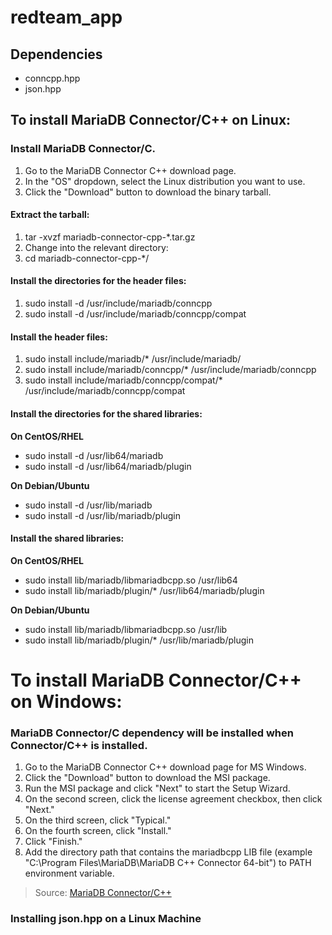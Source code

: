 # redteam_app


## Dependencies
+ conncpp.hpp
+ json.hpp

## To install MariaDB Connector/C++ on Linux:

### Install MariaDB Connector/C. 

1. Go to the MariaDB Connector C++ download page.
2. In the "OS" dropdown, select the Linux distribution you want to use.
3. Click the "Download" button to download the binary tarball.

#### Extract the tarball:
1. tar -xvzf mariadb-connector-cpp-*.tar.gz
2. Change into the relevant directory:
3. cd mariadb-connector-cpp-*/

#### Install the directories for the header files:


1. sudo install -d /usr/include/mariadb/conncpp
2. sudo install -d /usr/include/mariadb/conncpp/compat

#### Install the header files:
1. sudo install include/mariadb/* /usr/include/mariadb/
2. sudo install include/mariadb/conncpp/* /usr/include/mariadb/conncpp
3. sudo install include/mariadb/conncpp/compat/* /usr/include/mariadb/conncpp/compat

#### Install the directories for the shared libraries:
**On CentOS/RHEL**
+ sudo install -d /usr/lib64/mariadb
+ sudo install -d /usr/lib64/mariadb/plugin

**On Debian/Ubuntu**
+ sudo install -d /usr/lib/mariadb
+ sudo install -d /usr/lib/mariadb/plugin

#### Install the shared libraries:
**On CentOS/RHEL**
+ sudo install lib/mariadb/libmariadbcpp.so /usr/lib64
+ sudo install lib/mariadb/plugin/* /usr/lib64/mariadb/plugin

**On Debian/Ubuntu**
+ sudo install lib/mariadb/libmariadbcpp.so /usr/lib
+ sudo install lib/mariadb/plugin/* /usr/lib/mariadb/plugin


# To install MariaDB Connector/C++ on Windows:
### MariaDB Connector/C dependency will be installed when Connector/C++ is installed.

1. Go to the MariaDB Connector C++ download page for MS Windows.
2. Click the "Download" button to download the MSI package.
3. Run the MSI package and click "Next" to start the Setup Wizard.
4. On the second screen, click the license agreement checkbox, then click "Next."
5. On the third screen, click "Typical."
6. On the fourth screen, click "Install."
7. Click "Finish."
8. Add the directory path that contains the mariadbcpp LIB file (example "C:\Program Files\MariaDB\MariaDB C++ Connector 64-bit") to PATH environment variable.

> Source: [MariaDB Connector/C++](https://mariadb.com/docs/connect/programming-languages/cpp/install/)

### Installing json.hpp on a Linux Machine
